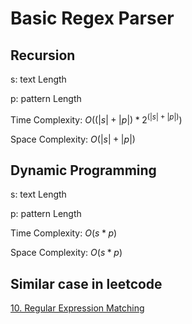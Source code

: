 # Basic Regex Parser

## Recursion

s: text Length

p: pattern Length

Time Complexity: $O((|s| + |p|) * 2^{(|s| + |p|)})$

Space Complexity: $O(|s| + |p|)$

## Dynamic Programming
s: text Length

p: pattern Length

Time Complexity: $O(s * p)$

Space Complexity: $O(s * p)$

## Similar case in leetcode

[10. Regular Expression Matching](https://leetcode.com/problems/regular-expression-matching/description/)